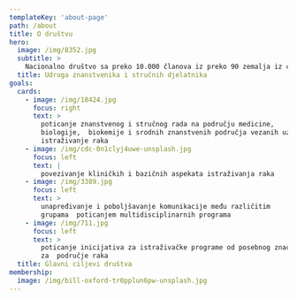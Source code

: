 ```yaml
---
templateKey: 'about-page'
path: /about
title: O društvu
hero:
  image: /img/8352.jpg
  subtitle: >
    Nacionalno društvo sa preko 10.000 članova iz preko 90 zemalja iz cijelog svijeta
  title: Udruga znanstvenika i stručnih djelatnika
goals:
  cards:
    - image: /img/18424.jpg
      focus: right
      text: >
        poticanje znanstvenog i stručnog rada na području medicine,
        biologije,  biokemije i srodnih znanstvenih područja vezanih uz
        istraživanje raka
    - image: /img/cdc-0n1clyj4uwe-unsplash.jpg
      focus: left
      text: |
        povezivanje kliničkih i bazičnih aspekata istraživanja raka
    - image: /img/3389.jpg
      focus: left
      text: >
        unapređivanje i poboljšavanje komunikacije među različitim
        grupama  poticanjem multidisciplinarnih programa
    - image: /img/711.jpg
      focus: left
      text: >
        poticanje inicijativa za istraživačke programe od posebnog značaja
        za  područje raka
  title: Glavni ciljevi društva
membership:
  image: /img/bill-oxford-tr0pplun6pw-unsplash.jpg
---
```

